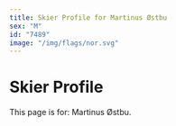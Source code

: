 ```yaml
---
title: Skier Profile for Martinus Østbu
sex: "M"
id: "7489"
image: "/img/flags/nor.svg" 
---
```


# Skier Profile

This page is for: Martinus Østbu.
    